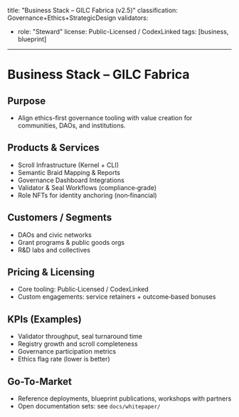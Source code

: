title: "Business Stack – GILC Fabrica (v2.5)"
classification: Governance+Ethics+StrategicDesign
validators:
  - role: "Steward"
license: Public-Licensed / CodexLinked
tags: [business, blueprint]
---

# Business Stack – GILC Fabrica

Purpose
-------
- Align ethics-first governance tooling with value creation for communities, DAOs, and institutions.

Products & Services
-------------------
- Scroll Infrastructure (Kernel + CLI)
- Semantic Braid Mapping & Reports
- Governance Dashboard Integrations
- Validator & Seal Workflows (compliance‑grade)
- Role NFTs for identity anchoring (non‑financial)

Customers / Segments
--------------------
- DAOs and civic networks
- Grant programs & public goods orgs
- R&D labs and collectives

Pricing & Licensing
-------------------
- Core tooling: Public‑Licensed / CodexLinked
- Custom engagements: service retainers + outcome‑based bonuses

KPIs (Examples)
---------------
- Validator throughput, seal turnaround time
- Registry growth and scroll completeness
- Governance participation metrics
- Ethics flag rate (lower is better)

Go-To-Market
------------
- Reference deployments, blueprint publications, workshops with partners
- Open documentation sets: see `docs/whitepaper/`
